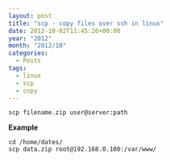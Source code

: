 ```yaml
---
layout: post
title: "scp - copy files over ssh in linux"
date: 2012-10-02T11:45:26+00:00
year: "2012"
month: "2012/10"
categories:
  - Posts
tags:
  - linux
  - scp
  - copy
---
```


```
scp filename.zip user@server:path
```

**Example**

```
cd /home/dates/
scp data.zip root@192.168.0.100:/var/www/
```
